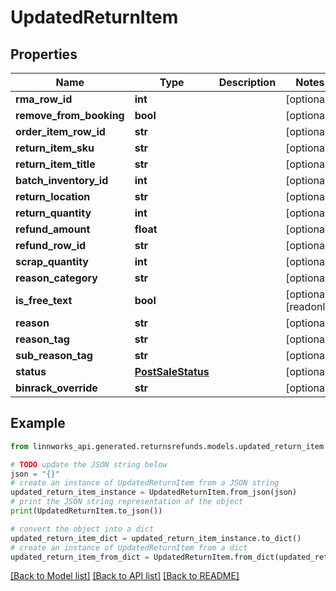 # UpdatedReturnItem


## Properties

Name | Type | Description | Notes
------------ | ------------- | ------------- | -------------
**rma_row_id** | **int** |  | [optional] 
**remove_from_booking** | **bool** |  | [optional] 
**order_item_row_id** | **str** |  | [optional] 
**return_item_sku** | **str** |  | [optional] 
**return_item_title** | **str** |  | [optional] 
**batch_inventory_id** | **int** |  | [optional] 
**return_location** | **str** |  | [optional] 
**return_quantity** | **int** |  | [optional] 
**refund_amount** | **float** |  | [optional] 
**refund_row_id** | **str** |  | [optional] 
**scrap_quantity** | **int** |  | [optional] 
**reason_category** | **str** |  | [optional] 
**is_free_text** | **bool** |  | [optional] [readonly] 
**reason** | **str** |  | [optional] 
**reason_tag** | **str** |  | [optional] 
**sub_reason_tag** | **str** |  | [optional] 
**status** | [**PostSaleStatus**](PostSaleStatus.md) |  | [optional] 
**binrack_override** | **str** |  | [optional] 

## Example

```python
from linnworks_api.generated.returnsrefunds.models.updated_return_item import UpdatedReturnItem

# TODO update the JSON string below
json = "{}"
# create an instance of UpdatedReturnItem from a JSON string
updated_return_item_instance = UpdatedReturnItem.from_json(json)
# print the JSON string representation of the object
print(UpdatedReturnItem.to_json())

# convert the object into a dict
updated_return_item_dict = updated_return_item_instance.to_dict()
# create an instance of UpdatedReturnItem from a dict
updated_return_item_from_dict = UpdatedReturnItem.from_dict(updated_return_item_dict)
```
[[Back to Model list]](../README.md#documentation-for-models) [[Back to API list]](../README.md#documentation-for-api-endpoints) [[Back to README]](../README.md)


